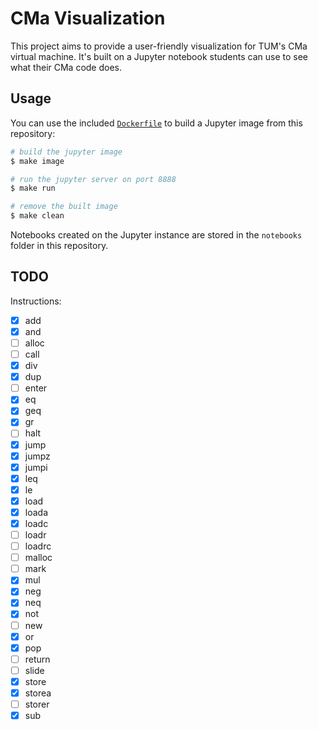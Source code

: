 # CMa Visualization

This project aims to provide a user-friendly visualization for TUM's CMa virtual machine. It's built on a Jupyter notebook students can use to see what their CMa code does.

## Usage

You can use the included [`Dockerfile`](Dockerfile) to build a Jupyter image from this repository:

```bash
# build the jupyter image
$ make image

# run the jupyter server on port 8888
$ make run

# remove the built image
$ make clean
```

Notebooks created on the Jupyter instance are stored in the `notebooks` folder in this repository.

## TODO

Instructions:
- [x] add
- [x] and
- [ ] alloc
- [ ] call
- [x] div
- [x] dup
- [ ] enter
- [x] eq
- [x] geq
- [x] gr
- [ ] halt
- [x] jump
- [x] jumpz
- [x] jumpi
- [x] leq
- [x] le
- [x] load
- [x] loada
- [x] loadc
- [ ] loadr
- [ ] loadrc
- [ ] malloc
- [ ] mark
- [x] mul
- [x] neg
- [x] neq
- [x] not
- [ ] new
- [x] or
- [x] pop
- [ ] return
- [ ] slide
- [x] store
- [x] storea
- [ ] storer
- [x] sub
